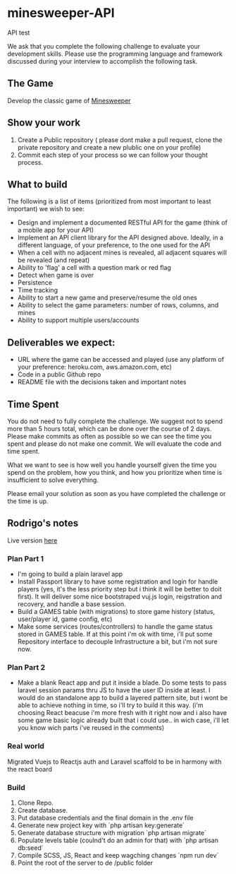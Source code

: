 # minesweeper-API
API test

We ask that you complete the following challenge to evaluate your development skills. Please use the programming language and framework discussed during your interview to accomplish the following task.

## The Game
Develop the classic game of [Minesweeper](https://en.wikipedia.org/wiki/Minesweeper_(video_game))

## Show your work

1.  Create a Public repository ( please dont make a pull request, clone the private repository and create a new plublic one on your profile)
2.  Commit each step of your process so we can follow your thought process.

## What to build
The following is a list of items (prioritized from most important to least important) we wish to see:
* Design and implement  a documented RESTful API for the game (think of a mobile app for your API)
* Implement an API client library for the API designed above. Ideally, in a different language, of your preference, to the one used for the API
* When a cell with no adjacent mines is revealed, all adjacent squares will be revealed (and repeat)
* Ability to 'flag' a cell with a question mark or red flag
* Detect when game is over
* Persistence
* Time tracking
* Ability to start a new game and preserve/resume the old ones
* Ability to select the game parameters: number of rows, columns, and mines
* Ability to support multiple users/accounts
 
## Deliverables we expect:
* URL where the game can be accessed and played (use any platform of your preference: heroku.com, aws.amazon.com, etc)
* Code in a public Github repo
* README file with the decisions taken and important notes

## Time Spent
You do not need to fully complete the challenge. We suggest not to spend more than 5 hours total, which can be done over the course of 2 days.  Please make commits as often as possible so we can see the time you spent and please do not make one commit.  We will evaluate the code and time spent.
 
What we want to see is how well you handle yourself given the time you spend on the problem, how you think, and how you prioritize when time is insufficient to solve everything.

Please email your solution as soon as you have completed the challenge or the time is up.



## Rodrigo's notes


Live version [here](http://deviget.rodrigobutta.com)

### Plan Part 1

- I'm going to build a plain laravel app
- Install Passport library to have some registration and login for handle players (yes, it's the less priority step but i think it will be better to doit first). It will deliver some nice bootstraped vuj.js login, reigstration and recovery, and handle a base session.
- Build a GAMES table (with migrations) to store game history (status, user/player id, game config, etc)
- Make some services (routes/controllers) to handle the game status stored in GAMES table. If at this point i'm ok with time, i'll put some Repository interface to decouple Infrastructure a bit, but i'm not sure now.

### Plan Part 2

- Make a blank React app and put it inside a blade. Do some tests to pass laravel session params thru JS to have the user ID inside at least. I would do an standalone app to build a layered pattern site, but i wont be able to achieve nothing in time, so i'll try to build it this way. (i'm choosing React beacuse i'm more fresh with it right now and i also have some game basic logic already built that i could use.. in wich case, i'll let you know wich parts i've reused in the comments)




### Real world

Migrated Vuejs to Reactjs auth and Laravel scaffold to be in harmony with the react board


### Build

1) Clone Repo.
2) Create database.
3) Put database credentials and the final domain in the .env file
4) Generate new project key with ´php artisan key:generate´
5) Generate database structure with migration ´php artisan migrate´
6) Populate levels table (coulnd't do an admin for that) with ´php artisan db:seed´
7) Compile SCSS, JS, React and keep wagching changes ´npm run dev´
8) Point the root of the server to de /public folder
